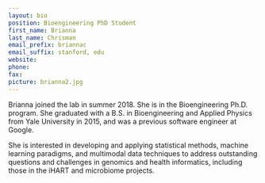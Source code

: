 ```yaml
---
layout: bio
position: Bioengineering PhD Student
first_name: Brianna
last_name: Chrisman
email_prefix: briannac
email_suffix: stanford, edu
website:
phone:
fax:
picture: brianna2.jpg
---
```

Brianna joined the lab in summer 2018.  She is in the Bioengineering Ph.D. program.  She graduated with a B.S. in Bioengineering and Applied Physics from Yale University in 2015, and was a previous software engineer at Google.

She is interested in developing and applying statistical methods, machine learning paradigms, and multimodal data techniques to address outstanding questions and challenges in genomics and health informatics, including those in the iHART and microbiome projects.
